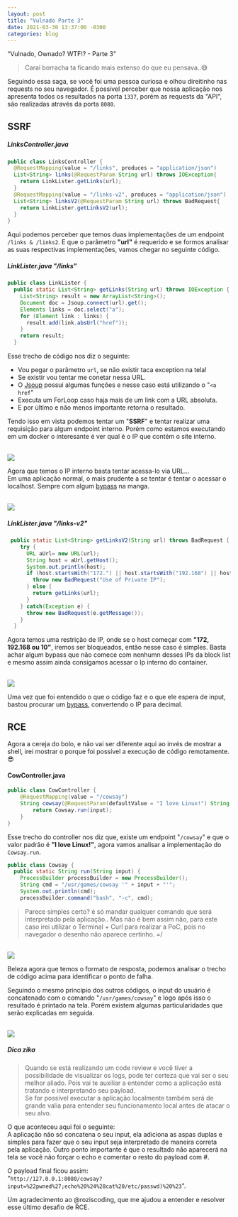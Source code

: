 ```yaml
---
layout: post
title: "Vulnado Parte 3"
date: 2021-03-30 13:37:00 -0300 
categories: blog
---
```


“Vulnado, Ownado? WTF!? - Parte 3"
<!--more-->


>Carai borracha ta ficando mais extenso do que eu pensava..😅

Seguindo essa saga, se você foi uma pessoa curiosa e olhou direitinho nas requests no seu navegador. É possível perceber que nossa aplicação nos apresenta todos os resultados na porta `1337`, porém as requests da "API", são realizadas através da porta `8080`.

## SSRF

##### LinksController.java
```java
public class LinksController {
  @RequestMapping(value = "/links", produces = "application/json")
  List<String> links(@RequestParam String url) throws IOException{
    return LinkLister.getLinks(url);
  }
  @RequestMapping(value = "/links-v2", produces = "application/json")
  List<String> linksV2(@RequestParam String url) throws BadRequest{
    return LinkLister.getLinksV2(url);
  }
}
```

Aqui podemos perceber que temos duas implementações de um endpoint `/links & /links2`. E que o parâmetro **"url"** é requerido e se formos analisar as suas respectivas implementações, vamos chegar no seguinte código.

##### LinkLister.java "/links"
```java
public class LinkLister {
  public static List<String> getLinks(String url) throws IOException {
    List<String> result = new ArrayList<String>();
    Document doc = Jsoup.connect(url).get();
    Elements links = doc.select("a");
    for (Element link : links) {
      result.add(link.absUrl("href"));
    }
    return result;
  }
```

Esse trecho de código nos diz o seguinte:
* Vou pegar o parâmetro `url`, se não existir taca exception na tela!
* Se existir vou tentar me conetar nessa URL.
* O [Jsoup](https://jsoup.org/cookbook/extracting-data/selector-syntax) possui algumas funções e nesse caso está utilizando o "`<a href`"
* Executa um ForLoop caso haja mais de um link com a URL absoluta.
* E por último e não menos importante retorna o resultado.

Tendo isso em vista podemos tentar um "**SSRF**" e tentar realizar uma requisição para algum endpoint interno. Porém como estamos executando em um docker o interesante é ver qual é o IP que contém o site interno.

<br>
<img src="/assets/img/Vulnado-5.png">
<br>

Agora que temos o IP interno basta tentar acessa-lo via URL...<br>
Em uma aplicação normal, o mais prudente a se tentar é tentar o acessar o localhost. Sempre com algum [bypass](https://github.com/swisskyrepo/PayloadsAllTheThings/tree/master/Server%20Side%20Request%20Forgery#payloads-with-localhost) na manga.

<br>
<img src="/assets/img/Vulnado-6.png">
<br>

##### LinkLister.java "/links-v2"
```java
 public static List<String> getLinksV2(String url) throws BadRequest {
    try {
      URL aUrl= new URL(url);
      String host = aUrl.getHost();
      System.out.println(host);
      if (host.startsWith("172.") || host.startsWith("192.168") || host.startsWith("10.")){
        throw new BadRequest("Use of Private IP");
      } else {
        return getLinks(url);
      }
    } catch(Exception e) {
      throw new BadRequest(e.getMessage());
    }
  }
```

Agora temos uma restrição de IP, onde se o host começar com **"172, 192.168 ou 10"**, iremos ser bloqueados, então nesse caso é simples. Basta achar algum bypass que não comece com nenhumn desses IPs da block list e mesmo assim ainda consigamos acessar o Ip interno do container.

<br>
<img src="/assets/img/Vulnado-7.png">
<br>

Uma vez que foi entendido o que o código faz e o que ele espera de input, bastou procurar um [bypass](https://www.ipaddressguide.com/ip), convertendo o IP para decimal.

## RCE

Agora a cereja do bolo, e não vai ser diferente aqui ao invés de mostrar a shell, irei mostrar o porque foi possível a execução de código remotamente. 😎

#### CowController.java
```java
public class CowController {
    @RequestMapping(value = "/cowsay")
    String cowsay(@RequestParam(defaultValue = "I love Linux!") String input) {
        return Cowsay.run(input);
    }
}
```
Esse trecho do controller nos diz que, existe um endpoint "`/cowsay`" e que o valor padrão é **"I love Linux!"**, agora vamos analisar a implementação do `Cowsay.run`.

```java
public class Cowsay {
  public static String run(String input) {
    ProcessBuilder processBuilder = new ProcessBuilder();
    String cmd = "/usr/games/cowsay '" + input + "'";
    System.out.println(cmd);
    processBuilder.command("bash", "-c", cmd);
```

> Parece simples certo? é só mandar qualquer comando que será interpretado pela aplicação.. Mas não é bem assim não, para este caso irei utilizar o Terminal + Curl para realizar a PoC, pois no navegador o desenho não aparece certinho. =/

<br>
<img src="/assets/img/Vulnado-8.png">
<br>

Beleza agora que temos o formato de resposta, podemos analisar o trecho de código acima para identificar o ponto de falha.

Seguindo o mesmo princípio dos outros códigos, o input do usuário é concatenado com o comando "`/usr/games/cowsay`" e logo após isso o resultado é printado na tela. Porém existem algumas particularidades que serão explicadas em seguida.

<br>
<img src="/assets/img/Vulnado-9.png">
<br>

##### Dica zika
> Quando se está realizando um code review e você tiver a possibilidade de visualizar os logs, pode ter certeza que vai ser o seu melhor aliado. Pois vai te auxiliar a entender como a aplicação está tratando e interpretando seu payload.<br>
> Se for possível executar a aplicação localmente também será de grande valia para entender seu funcionamento local antes de atacar o seu alvo.


O que aconteceu aqui foi o seguinte:<br>
A aplicação não só concatena o seu input, ela adiciona as aspas duplas e simples para fazer que o seu input seja interpretado de maneira correta pela aplicação. Outro ponto importante é que o resultado não aparecerá na tela se você não forçar o echo e comentar o resto do payload com #.

O payload final ficou assim: <br>
"`http://127.0.0.1:8080/cowsay?input=%22pwned%27;echo%20%24%28cat%20/etc/passwd)%20%23`".

<div class="alert alert-info" role="alert">
Um agradecimento ao @roziscoding, que me ajudou a entender e resolver esse último desafio de RCE.
</div>